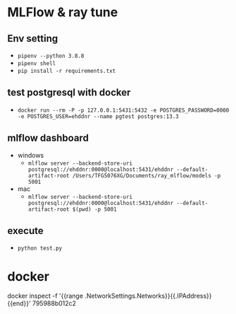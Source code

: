 # MLFlow & ray tune

## Env setting

- `pipenv --python 3.8.8`
- `pipenv shell`
- `pip install -r requirements.txt`

## test postgresql with docker

- `docker run --rm -P -p 127.0.0.1:5431:5432 -e POSTGRES_PASSWORD=0000 -e POSTGRES_USER=ehddnr --name pgtest postgres:13.3`

## mlflow dashboard

- windows
    - `mlflow server --backend-store-uri postgresql://ehddnr:0000@localhost:5431/ehddnr --default-artifact-root /Users/TFG5076XG/Documents/ray_mlflow/models -p 5001`
- mac
    - `mlflow server --backend-store-uri postgresql://ehddnr:0000@localhost:5431/ehddnr --default-artifact-root $(pwd) -p 5001`
## execute

- `python test.py`



# docker

docker inspect -f '{{range .NetworkSettings.Networks}}{{.IPAddress}}{{end}}' 795988b012c2